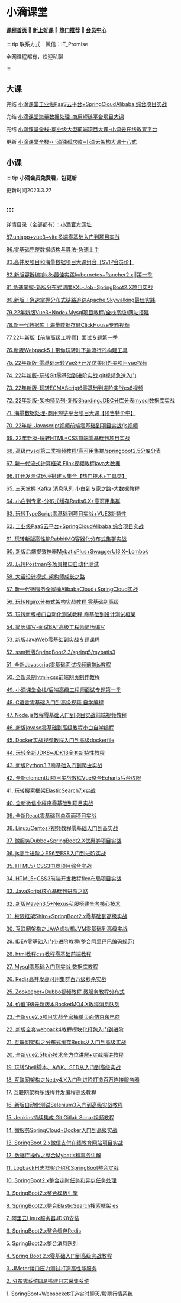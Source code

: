 # 小滴课堂

#### [**课程首页**](../../README.md) 💖 [**新上好课**](./xshk.md) 💖 [**热门推荐**](./rmtj.md) 💖 [**会员中心**](./vip.md)

::: tip
联系方式：微信：IT_Promise

全网课程都有，欢迎私聊

 

:::

## 大课

完结 [小滴课堂工业级PaaS云平台+SpringCloudAlibaba 综合项目实战](https://xdclass.net/#/coursedetail?video_id=62)

完结 [小滴课堂海量数据处理-商用短链平台项目大课](https://xdclass.net/#/coursedetail?video_id=71)

完结 [小滴课堂全栈-商业级大型前端项目大课-小滴云在线教育平台](https://xdclass.net/videoDetailsPage?id=84)

更新 [小滴课堂全栈-小滴独孤求败-小滴云架构大课十八式](https://xdclass.net/videoDetailsPage?id=85)



## 小课

::: tip
**小滴会员免费看，包更新**

更新时间2023.3.27

:::
------

详情目录（全部都有）：[小滴官方网址](https://xdclass.net/#/courselist)

[87.uniapp+vue3+vite多端零基础入门到项目实战](https://xdclass.net/videoDetailsPage?id=87)

[86.零基础完整数据结构与算法-急速上手](https://xdclass.net/videoDetailsPage?id=86)

[83.高并发项目和海量数据项目大课组合【SVIP会员价】](https://xdclass.net/#/coursedetail?video_id=83)

[82.新版容器编排k8s最佳实践kubernetes+Rancher2.x||第一季](https://xdclass.net/#/coursedetail?video_id=82)

[81.急速掌握-新版分布式调度XXL-Job+SpringBoot2.X项目实战](https://xdclass.net/#/coursedetail?video_id=81)

[80.新版丨急速掌握分布式链路追踪Apache Skywalking最佳实践](https://xdclass.net/#/coursedetail?video_id=80)

[79.22年新版Vue3+Node+Mysql项目教程/全栈高级/网站搭建](https://xdclass.net/#/coursedetail?video_id=79)

[78.新一代数据库丨海量数据存储ClickHouse专题视频](https://xdclass.net/#/coursedetail?video_id=78)

[77.22年新版【前端高级工程师】面试专题第一季](https://xdclass.net/#/coursedetail?video_id=77)

[76.新版Webpack5丨带你玩转时下最流行的构建工具](https://xdclass.net/#/coursedetail?video_id=76)

[75. 22年新版-零基础玩转Vue3+开发仿美团外卖项目vue视频](https://xdclass.net/#/coursedetail?video_id=75)

[74. 22年新版-玩转Git零基础到进阶实战 git视频急速入门](https://xdclass.net/#/coursedetail?video_id=74)

[73. 22年新版-玩转ECMAScript6零基础到进阶实战es6视频](https://xdclass.net/#/coursedetail?video_id=73)

[72. 22年新版-架构师系列-新版ShardingJDBC分库分表mysql数据库实战](https://xdclass.net/#/coursedetail?video_id=72)

[71. 海量数据处理-商用短链平台项目大课【预售特价中】](https://xdclass.net/#/coursedetail?video_id=71)

[70. 22年新-Javascript视频前端零基础到项目实战/js视频](https://xdclass.net/#/coursedetail?video_id=70)

[69. 22年新版-玩转HTML+CSS前端零基础到项目实战](https://xdclass.net/#/coursedetail?video_id=69)

[68. 高级mysql第二季视频教程/高可用集群/springboot2.5分库分表](https://xdclass.net/#/coursedetail?video_id=68)

[67. 新一代流式计算框架 Flink视频教程java大数据](https://xdclass.net/#/coursedetail?video_id=67)

[66. IT开发测试环境搭建大集合【热门技术+工具类】](https://xdclass.net/#/coursedetail?video_id=66)

[65. 三天掌握 Kafka 消息队列 小白到专家之路-大数据教程](https://xdclass.net/#/coursedetail?video_id=65)

[64. 小白到专家-分布式缓存Redis6.X+高可用集群](https://xdclass.net/#/coursedetail?video_id=64)

[63. 玩转TypeScript零基础到项目实战+VUE3新特性](https://xdclass.net/#/coursedetail?video_id=63)

[62. 工业级PaaS云平台+SpringCloudAlibaba 综合项目实战](https://xdclass.net/#/coursedetail?video_id=62)

[61. 玩转新版高性能RabbitMQ容器化分布式集群实战](https://xdclass.net/#/coursedetail?video_id=61)

[60. 新版后端提效神器MybatisPlus+SwaggerUI3.X+Lombok](https://xdclass.net/#/coursedetail?video_id=60)

[59. 玩转Postman多场景接口自动化测试](https://xdclass.net/#/coursedetail?video_id=59)

[58. 大话设计模式-架构师成长之路](https://xdclass.net/#/coursedetail?video_id=58)

[57. 新一代微服务全家桶AlibabaCloud+SpringCloud实战](https://xdclass.net/#/coursedetail?video_id=57)

[56. 玩转Nginx分布式架构实战教程 零基础到高级](https://xdclass.net/#/coursedetail?video_id=56)

[55. 玩转新版接口自动化测试教程 零基础到设计测试框架](https://xdclass.net/#/coursedetail?video_id=55)

[54. 简历编写-面试BAT高级工程师简历编写](https://xdclass.net/#/coursedetail?video_id=54)

[53. 新版JavaWeb零基础到实战专题课程](https://xdclass.net/#/coursedetail?video_id=53)

[52. ssm新版SpringBoot2.3/spring5/mybatis3](https://xdclass.net/#/coursedetail?video_id=52)

[51. 全新Javascript零基础面试视频前端js教程](https://xdclass.net/#/coursedetail?video_id=51)

[50. 全新录制html+css前端网页制作教程](https://xdclass.net/#/coursedetail?video_id=50)

[49. 小滴课堂全栈/后端高级工程师面试专题第一季](https://xdclass.net/#/coursedetail?video_id=49)

[48. C语言零基础入门到高级视频 自学编程](https://xdclass.net/#/coursedetail?video_id=48)

[47. Node.js教程零基础入门到项目实战前端视频教程](https://xdclass.net/#/coursedetail?video_id=47)

[46. 新版javase零基础到高级教程小白自学编程](https://xdclass.net/#/coursedetail?video_id=46)

[45. Docker实战视频教程入门到高级dockerfile](https://xdclass.net/#/coursedetail?video_id=45)

[44. 玩转全新JDK8~JDK13全套新特性教程](https://xdclass.net/#/coursedetail?video_id=44)

[43. 新版Python3.7零基础入门到爬虫实战](https://xdclass.net/#/coursedetail?video_id=43)

[42. 全新elementUI项目实战教程Vue整合Echarts后台权限](https://xdclass.net/#/coursedetail?video_id=42)

[41. 玩转搜索框架ElasticSearch7.x实战](https://xdclass.net/#/coursedetail?video_id=41)

[40. 全新微信小程序零基础到项目实战](https://xdclass.net/#/coursedetail?video_id=40)

[39. 全新React零基础到单页面项目实战](https://xdclass.net/#/coursedetail?video_id=39)

[38. Linux/Centos7视频教程零基础入门到高实战](https://xdclass.net/#/coursedetail?video_id=38)

[37. 微服务Dubbo+SpringBoot2.X优惠券项目实战](https://xdclass.net/#/coursedetail?video_id=37)

[36. js高手进阶之ES6至ES8入门到进阶实战](https://xdclass.net/#/coursedetail?video_id=36)

[35. HTML5+CSS3电商项目综合实战](https://xdclass.net/#/coursedetail?video_id=35)

[34. HTML5+CSS3前端开发教程flex布局项目实战](https://xdclass.net/#/coursedetail?video_id=34)

[33. JavaScript核心基础到进阶之路](https://xdclass.net/#/coursedetail?video_id=33)

[32. 新版Maven3.5+Nexus私服搭建全套核心技术](https://xdclass.net/#/coursedetail?video_id=32)

[31. 权限框架Shiro+SpringBoot2.x零基础到高级实战](https://xdclass.net/#/coursedetail?video_id=31)

[30. 互联网架构之JAVA虚拟机JVM零基础到高级实战](https://xdclass.net/#/coursedetail?video_id=30)

[29. IDEA零基础入门带进阶教程(整合阿里巴巴编码规范)](https://xdclass.net/#/coursedetail?video_id=29)

[28. html教程css教程零基础前端教程](https://xdclass.net/#/coursedetail?video_id=28)

[27. Mysql零基础入门到实战 数据库教程](https://xdclass.net/#/coursedetail?video_id=27)

[26. Redis高并发高可用集群百万级秒杀实战](https://xdclass.net/#/coursedetail?video_id=26)

[25. Zookeeper+Dubbo视频教程 微服务教程分布式](https://xdclass.net/#/coursedetail?video_id=25)

[24. 价值198元新版本RocketMQ4.X教程消息队列](https://xdclass.net/#/coursedetail?video_id=24)

[23. 全新vue2.5项目实战全家桶单页面仿京东电商](https://xdclass.net/#/coursedetail?video_id=23)

[22. 新版全套webpack4教程模块化打包入门到进阶](https://xdclass.net/#/coursedetail?video_id=22)

[21. 互联网架构之分布式缓存Redis从入门到高级实战](https://xdclass.net/#/coursedetail?video_id=21)

[20. 全新vue2.5核心技术全方位讲解+实战精讲教程](https://xdclass.net/#/coursedetail?video_id=20)

[19. 玩转Shell脚本、AWK、SED从入门到高级实战](https://xdclass.net/#/coursedetail?video_id=19)

[18. 互联网架构之Netty4.X入门到进阶打造百万连接服务器](https://xdclass.net/#/coursedetail?video_id=18)

[17. 互联网架构多线程并发编程高级教程](https://xdclass.net/#/coursedetail?video_id=17)

[16. 新版自动化测试Selenium3入门到高级实战教程](https://xdclass.net/#/coursedetail?video_id=16)

[15. Jenkins持续集成 Git Gitlab Sonar视频教程](https://xdclass.net/#/coursedetail?video_id=15)

[14. 微服务SpringCloud+Docker入门到高级实战](https://xdclass.net/#/coursedetail?video_id=14)

[13. SpringBoot 2.x微信支付在线教育网站项目实战](https://xdclass.net/#/coursedetail?video_id=13)

[12. 数据库操作之整合Mybatis和事务讲解](https://xdclass.net/#/coursedetail?video_id=12)

[11. Logback日志框架介绍和SpringBoot整合实战](https://xdclass.net/#/coursedetail?video_id=11)

[10. SpringBoot2.x整合定时任务和异步任务处理](https://xdclass.net/#/coursedetail?video_id=10)

[9. SpringBoot2.x整合模板引擎](https://xdclass.net/#/coursedetail?video_id=9)

[8. SpringBoot2.x整合ElasticSearch搜索框架 es](https://xdclass.net/#/coursedetail?video_id=8)

[7. 阿里云Linux服务器JDK8安装](https://xdclass.net/#/coursedetail?video_id=7)

[6. SpringBoot2.x整合缓存Redis](https://xdclass.net/#/coursedetail?video_id=6)

[5. SpringBoot2.x整合消息队列](https://xdclass.net/#/coursedetail?video_id=5)

[4. Spring Boot 2.x零基础入门到高级实战教程](https://xdclass.net/#/coursedetail?video_id=4)

[3. JMeter接口压力测试打造高性能服务](https://xdclass.net/#/coursedetail?video_id=3)

[2. 分布式系统ELK搭建日志采集系统](https://xdclass.net/#/coursedetail?video_id=2)

[1. SpringBoot+Websocket打造实时聊天/股票行情系统](https://xdclass.net/#/coursedetail?video_id=1)

